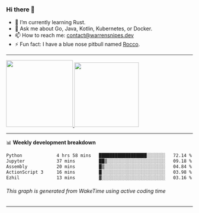 ### Hi there 👋

- 🌱 I’m currently learning Rust.
- 💬 Ask me about Go, Java, Kotlin, Kubernetes, or Docker.
- 📫 How to reach me: contact@warrensnipes.dev
- ⚡ Fun fact: I have a blue nose pitbull named [Rocco](https://i.imgur.com/iLsSCKu.jpg).

-------


<a href="https://github.com/LockedThread/LockedThread">
  <img height="180em" src="https://github-readme-stats.vercel.app/api?username=LockedThread&theme=transparent&bg_color=00000000&show_icons=true&count_private=true" />
  <img height="174em" src="https://github-readme-stats.vercel.app/api/top-langs?username=LockedThread&theme=transparent&layout=compact&hide_progress=true&bg_color=00000000" />
  </a>

-------

📊 **Weekly development breakdown**
<!--START_SECTION:waka-->

```txt
Python             4 hrs 58 mins   ██████████████████░░░░░░░   72.14 %
Jupyter            37 mins         ██▒░░░░░░░░░░░░░░░░░░░░░░   09.18 %
Assembly           20 mins         █▒░░░░░░░░░░░░░░░░░░░░░░░   04.84 %
ActionScript 3     16 mins         █░░░░░░░░░░░░░░░░░░░░░░░░   03.98 %
Ezhil              13 mins         ▓░░░░░░░░░░░░░░░░░░░░░░░░   03.16 %
```

<!--END_SECTION:waka-->
###### *This graph is generated from WakeTime using active coding time*
-------
